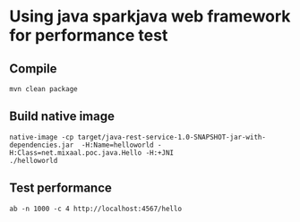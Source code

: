 # Using java sparkjava web framework for performance test

## Compile

```
mvn clean package
```

## Build native image

```
native-image -cp target/java-rest-service-1.0-SNAPSHOT-jar-with-dependencies.jar  -H:Name=helloworld -H:Class=net.mixaal.poc.java.Hello -H:+JNI
./helloworld
```

## Test performance

```
ab -n 1000 -c 4 http://localhost:4567/hello
```
